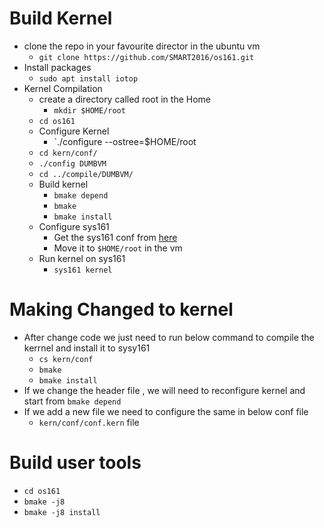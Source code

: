 # Build Kernel

- clone the repo in your favourite director in the ubuntu vm
    - `git clone https://github.com/SMART2016/os161.git`
- Install packages 
    - `sudo apt install iotop`
- Kernel Compilation
    - create a directory called root in the Home 
        - `mkdir $HOME/root`
    - `cd os161`
    - Configure Kernel
        - `./configure --ostree=$HOME/root
    - `cd kern/conf/`
    - `./config DUMBVM`
    - `cd ../compile/DUMBVM/`
    - Build kernel
        - `bmake depend`
        - `bmake`
        - `bmake install`
    - Configure sys161 
        - Get the sys161 conf from [here](https://ops-class.org/files/sys161.conf)
        - Move it to `$HOME/root` in the vm
    - Run kernel on sys161
        - `sys161 kernel`


# Making Changed to kernel
- After change code we just need to run below command to compile the kerrnel and install it to sysy161
    - `cs kern/conf`
    - `bmake`
    - `bmake install`
- If we change the header file , we will need to reconfigure kernel and start from `bmake depend`
- If we add a new file we need to configure the same in below conf file
    - `kern/conf/conf.kern` file


# Build user tools
- `cd os161`
- `bmake -j8`
- `bmake -j8 install`